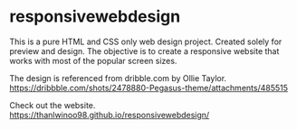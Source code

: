 # responsivewebdesign
This is a pure HTML and CSS only web design project. Created solely for preview and design.
The objective is to create a responsive website that works with most of the popular screen sizes.

The design is referenced from dribble.com by Ollie Taylor. 
https://dribbble.com/shots/2478880-Pegasus-theme/attachments/485515

Check out the website.
https://thanlwinoo98.github.io/responsivewebdesign/
